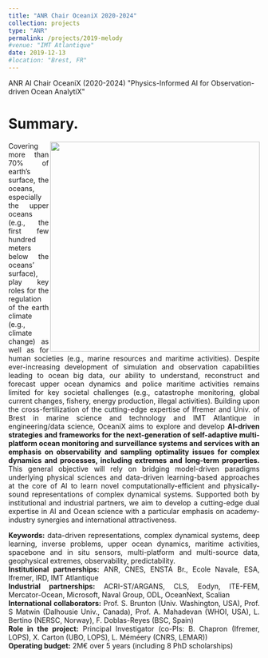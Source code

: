 ```yaml
---
title: "ANR Chair OceaniX 2020-2024"
collection: projects
type: "ANR"
permalink: /projects/2019-melody
#venue: "IMT Atlantique"
date: 2019-12-13
#location: "Brest, FR"
---
```


ANR AI Chair OceaniX (2020-2024) "Physics-Informed AI for Observation-driven Ocean AnalytiX"

Summary. 
======
<div style="text-align: justify"> 
  <img src="https://www.imt-atlantique.fr/sites/default/files/rfablet/flyer_OceaniX.jpeg" width="420" align ="right">

Covering more than 70% of earth’s surface, the oceans, especially the upper oceans (e.g., the first few hundred meters below the oceans’ surface), play key roles for the regulation of the earth climate (e.g., climate change) as well as for human societies (e.g., marine resources and maritime activities). Despite ever-increasing development of simulation and observation capabilities leading to ocean big data, our ability to understand, reconstruct and forecast upper ocean dynamics and police maritime activities remains limited for key societal challenges (e.g., catastrophe monitoring, global current changes, fishery, energy production, illegal activities).
Building upon the cross-fertilization of the cutting-edge expertise of Ifremer and Univ. of Brest in marine science and technology and IMT Atlantique in engineering/data science, OceaniX aims to explore and develop <strong>AI-driven strategies and frameworks for the next-generation of self-adaptive multi-platform ocean monitoring and surveillance systems and services with an emphasis on observability and sampling optimality issues for complex dynamics and processes, including extremes and long-term properties.</strong> This general objective will rely on bridging model-driven paradigms underlying physical sciences and data-driven learning-based approaches at the core of AI to learn novel computationally-efficient and physically-sound representations of complex dynamical systems. Supported both by institutional and industrial partners, we aim to develop a cutting-edge dual expertise in AI and Ocean science with a particular emphasis on academy-industry synergies and international attractiveness. 

<div style="text-align: justify">
<strong>Keywords:</strong> data-driven representations, complex dynamical systems, deep learning, inverse problems, upper ocean dynamics, maritime activities, spacebone and in situ sensors, multi-platform and multi-source data, geophysical extremes, observability, predictability.
</div>


<div style="text-align: justify">
<strong> Institutional partnerships:</strong>  ANR, CNES, ENSTA Br., Ecole Navale, ESA, Ifremer, IRD, IMT Atlantique
</div>

<div style="text-align: justify">
<strong> Industrial partnerships:</strong>  ACRI-ST/ARGANS, CLS, Eodyn, ITE-FEM, Mercator-Ocean, Microsoft, Naval Group, ODL, OceanNext, Scalian
</div>

<div style="text-align: justify">
<strong> International collaborators:</strong>  Prof. S. Brunton (Univ. Washington, USA), Prof. S Matwin (Dalhousie Univ., Canada), Prof. A. Mahadevan (WHOI, USA), L. Bertino (NERSC, Norway), F. Doblas-Reyes (BSC, Spain)
</div>

<div style="text-align: justify">
<strong> Role in the project:</strong>  Principal Investigator (co-PIs: B. Chapron (Ifremer, LOPS), X. Carton (UBO, LOPS), L. Méméery (CNRS, LEMAR))
</div>
<div style="text-align: justify">
<strong> Operating budget:</strong> 2M€ over 5 years (including 8 PhD scholarships)
</div>

